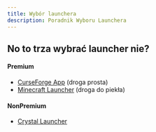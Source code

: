 ```yaml
---
title: Wybór launchera
description: Poradnik Wyboru Launchera
---
```


## No to trza wybrać launcher nie?

#### Premium
- [CurseForge App](/guides-install/curseforge) (droga prosta)
- [Minecraft Launcher](/guides-install/minecraft-launcher) (droga do piekła)

#### NonPremium
- [Crystal Launcher](/guides-install/crystallauncher)